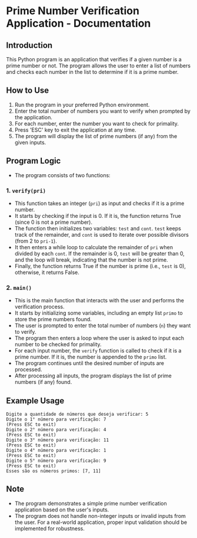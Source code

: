 # Prime Number Verification Application - Documentation

## Introduction

This Python program is an application that verifies if a given number is a prime number or not. The program allows the user to enter a list of numbers and checks each number in the list to determine if it is a prime number.

## How to Use

1. Run the program in your preferred Python environment.
2. Enter the total number of numbers you want to verify when prompted by the application.
3. For each number, enter the number you want to check for primality.
4. Press 'ESC' key to exit the application at any time.
5. The program will display the list of prime numbers (if any) from the given inputs.

## Program Logic

- The program consists of two functions:

### 1. `verify(pri)`

- This function takes an integer (`pri`) as input and checks if it is a prime number.
- It starts by checking if the input is 0. If it is, the function returns True (since 0 is not a prime number).
- The function then initializes two variables: `test` and `cont`. `test` keeps track of the remainder, and `cont` is used to iterate over possible divisors (from 2 to `pri-1`).
- It then enters a while loop to calculate the remainder of `pri` when divided by each `cont`. If the remainder is 0, `test` will be greater than 0, and the loop will break, indicating that the number is not prime.
- Finally, the function returns True if the number is prime (i.e., `test` is 0), otherwise, it returns False.

### 2. `main()`

- This is the main function that interacts with the user and performs the verification process.
- It starts by initializing some variables, including an empty list `primo` to store the prime numbers found.
- The user is prompted to enter the total number of numbers (`n`) they want to verify.
- The program then enters a loop where the user is asked to input each number to be checked for primality.
- For each input number, the `verify` function is called to check if it is a prime number. If it is, the number is appended to the `primo` list.
- The program continues until the desired number of inputs are processed.
- After processing all inputs, the program displays the list of prime numbers (if any) found.

## Example Usage

```
Digite a quantidade de números que deseja verificar: 5
Digite o 1° número para verificação: 7
(Press ESC to exit)
Digite o 2° número para verificação: 4
(Press ESC to exit)
Digite o 3° número para verificação: 11
(Press ESC to exit)
Digite o 4° número para verificação: 1
(Press ESC to exit)
Digite o 5° número para verificação: 9
(Press ESC to exit)
Esses são os números primos: [7, 11]
```

## Note

- The program demonstrates a simple prime number verification application based on the user's inputs.
- The program does not handle non-integer inputs or invalid inputs from the user. For a real-world application, proper input validation should be implemented for robustness.